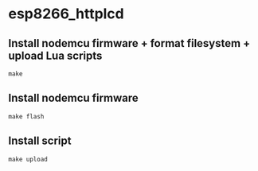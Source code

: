 # esp8266_httplcd

Install nodemcu firmware + format filesystem + upload Lua scripts
-----------------------------------------------------------------

    make 
    
Install nodemcu firmware
--------------------------

    make flash    
    
Install script
--------------------------

    make upload